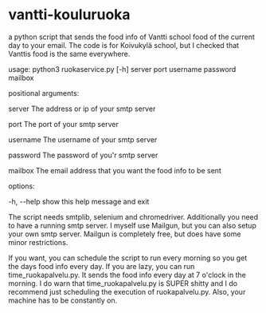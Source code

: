 # vantti-kouluruoka
a python script that sends the food info of Vantti school food of the current day to your email. The code is for Koivukylä school, but I checked that Vanttis food is the same everywhere.


usage: python3 ruokaservice.py [-h] server port username password mailbox

positional arguments:

  server      The address or ip of your smtp server

  port        The port of your smtp server
  
  username    The username of your smtp server
  
  password    The password of you'r smtp server
  
  mailbox     The email address that you want the food info to be sent

options:
  
  -h, --help  show this help message and exit

  The script needs smtplib, selenium and chromedriver. Additionally you need to have a running smtp server. I myself use Mailgun, but you can also setup your own smtp server. Mailgun is completely free, but does have some minor restrictions.

  If you want, you can schedule the script to run every morning so you get the days food info every day. If you are lazy, you can run time_ruokapalvelu.py. It sends the food info every day at 7 o'clock in the morning. I do warn that time_ruokapalvelu.py is SUPER shitty and I do recommend just scheduling the execution of ruokapalvelu.py. Also, your machine has to be constantly on.
